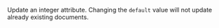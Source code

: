 Update an integer attribute. Changing the `default` value will not update already existing documents.
